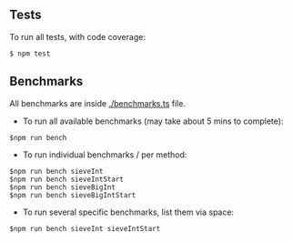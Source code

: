 Tests
-----

To run all tests, with code coverage:

```shell
$ npm test
```

## Benchmarks

All benchmarks are inside [./benchmarks.ts](./benchmarks.ts) file.

* To run all available benchmarks (may take about 5 mins to complete):

```shell
$npm run bench
```

* To run individual benchmarks / per method:

```shell
$npm run bench sieveInt
$npm run bench sieveIntStart
$npm run bench sieveBigInt
$npm run bench sieveBigIntStart
```

* To run several specific benchmarks, list them via space:

```shell
$npm run bench sieveInt sieveIntStart
```
